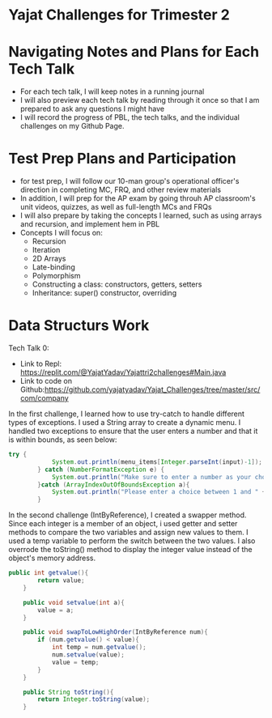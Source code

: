 # Yajat Challenges for Trimester 2

# Navigating Notes and Plans for Each Tech Talk
- For each tech talk, I will keep notes in a running journal
- I will also preview each tech talk by reading through it once so that I am prepared to ask any questions I might have
- I will record the progress of PBL, the tech talks, and the individual challenges on my Github Page.

# Test Prep Plans and Participation
- for test prep, I will follow our 10-man group's operational officer's direction in completing MC, FRQ, and other review materials
- In addition, I will prep for the AP exam by going throuh AP classroom's unit videos, quizzes, as well as full-length MCs and FRQs
- I will also prepare by taking the concepts I learned, such as using arrays and recursion, and implement hem in PBL
- Concepts I will focus on:
  - Recursion
  - Iteration
  - 2D Arrays
  - Late-binding
  - Polymorphism
  - Constructing a class: constructors, getters, setters
  - Inheritance: super() constructor, overriding


# Data Structurs Work

Tech Talk 0:
- Link to Repl: https://replit.com/@YajatYadav/Yajattri2challenges#Main.java
- Link to code on Github:https://github.com/yajatyadav/Yajat_Challenges/tree/master/src/com/company 

In the first challenge, I learned how to use try-catch to handle different types of exceptions. I used a String array to create a dynamic menu. I handled two exceptions to ensure that the user enters a number and that it is within bounds, as seen below: 
``` java
try {
            System.out.println(menu_items[Integer.parseInt(input)-1]);
        } catch (NumberFormatException e) {
            System.out.println("Make sure to enter a number as your choice!");
        }catch (ArrayIndexOutOfBoundsException a){
            System.out.println("Please enter a choice between 1 and " + menu_items.length);
        }
```

In the second challenge (IntByReference), I created a swapper method. Since each integer is a member of an object, i used getter and setter methods to compare the two variables and assign new values to them. I used a temp variable to perform the switch between the two values. I also overrode the toString() method to display the integer value instead of the object's memory address.

``` java
public int getvalue(){
        return value;
    }

    public void setvalue(int a){
        value = a;
    }

    public void swapToLowHighOrder(IntByReference num){
        if (num.getvalue() < value){
            int temp = num.getvalue();
            num.setvalue(value);
            value = temp;
        }
    }

    public String toString(){
        return Integer.toString(value);
    }
```

